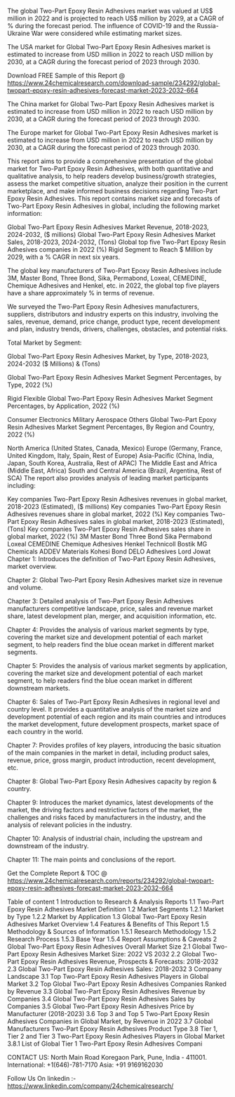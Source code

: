 The global Two-Part Epoxy Resin Adhesives market was valued at US$ million in 2022 and is projected to reach US$ million by 2029, at a CAGR of % during the forecast period. The influence of COVID-19 and the Russia-Ukraine War were considered while estimating market sizes.

The USA market for Global Two-Part Epoxy Resin Adhesives market is estimated to increase from USD million in 2022 to reach USD million by 2030, at a CAGR during the forecast period of 2023 through 2030.

Download FREE Sample of this Report @ https://www.24chemicalresearch.com/download-sample/234292/global-twopart-epoxy-resin-adhesives-forecast-market-2023-2032-664

The China market for Global Two-Part Epoxy Resin Adhesives market is estimated to increase from USD million in 2022 to reach USD million by 2030, at a CAGR during the forecast period of 2023 through 2030.

The Europe market for Global Two-Part Epoxy Resin Adhesives market is estimated to increase from USD million in 2022 to reach USD million by 2030, at a CAGR during the forecast period of 2023 through 2030.

This report aims to provide a comprehensive presentation of the global market for Two-Part Epoxy Resin Adhesives, with both quantitative and qualitative analysis, to help readers develop business/growth strategies, assess the market competitive situation, analyze their position in the current marketplace, and make informed business decisions regarding Two-Part Epoxy Resin Adhesives. This report contains market size and forecasts of Two-Part Epoxy Resin Adhesives in global, including the following market information:

Global Two-Part Epoxy Resin Adhesives Market Revenue, 2018-2023, 2024-2032, ($ millions)
Global Two-Part Epoxy Resin Adhesives Market Sales, 2018-2023, 2024-2032, (Tons)
Global top five Two-Part Epoxy Resin Adhesives companies in 2022 (%)
Rigid Segment to Reach $ Million by 2029, with a % CAGR in next six years.

The global key manufacturers of Two-Part Epoxy Resin Adhesives include 3M, Master Bond, Three Bond, Sika, Permabond, Loxeal, CEMEDINE, Chemique Adhesives and Henkel, etc. in 2022, the global top five players have a share approximately % in terms of revenue.

We surveyed the Two-Part Epoxy Resin Adhesives manufacturers, suppliers, distributors and industry experts on this industry, involving the sales, revenue, demand, price change, product type, recent development and plan, industry trends, drivers, challenges, obstacles, and potential risks.

Total Market by Segment:

Global Two-Part Epoxy Resin Adhesives Market, by Type, 2018-2023, 2024-2032 ($ Millions) & (Tons)

Global Two-Part Epoxy Resin Adhesives Market Segment Percentages, by Type, 2022 (%)

Rigid
Flexible
Global Two-Part Epoxy Resin Adhesives Market Segment Percentages, by Application, 2022 (%)

Consumer Electronics
Military
Aerospace
Others
Global Two-Part Epoxy Resin Adhesives Market Segment Percentages, By Region and Country, 2022 (%)

North America (United States, Canada, Mexico)
Europe (Germany, France, United Kingdom, Italy, Spain, Rest of Europe)
Asia-Pacific (China, India, Japan, South Korea, Australia, Rest of APAC)
The Middle East and Africa (Middle East, Africa)
South and Central America (Brazil, Argentina, Rest of SCA)
The report also provides analysis of leading market participants including:

Key companies Two-Part Epoxy Resin Adhesives revenues in global market, 2018-2023 (Estimated), ($ millions)
Key companies Two-Part Epoxy Resin Adhesives revenues share in global market, 2022 (%)
Key companies Two-Part Epoxy Resin Adhesives sales in global market, 2018-2023 (Estimated), (Tons)
Key companies Two-Part Epoxy Resin Adhesives sales share in global market, 2022 (%)
3M
Master Bond
Three Bond
Sika
Permabond
Loxeal
CEMEDINE
Chemique Adhesives
Henkel
Technicoll
Bostik
MG Chemicals
ADDEV Materials
Kohesi Bond
DELO Adhesives
Lord
Jowat
Chapter 1: Introduces the definition of Two-Part Epoxy Resin Adhesives, market overview.

Chapter 2: Global Two-Part Epoxy Resin Adhesives market size in revenue and volume.

Chapter 3: Detailed analysis of Two-Part Epoxy Resin Adhesives manufacturers competitive landscape, price, sales and revenue market share, latest development plan, merger, and acquisition information, etc.

Chapter 4: Provides the analysis of various market segments by type, covering the market size and development potential of each market segment, to help readers find the blue ocean market in different market segments.

Chapter 5: Provides the analysis of various market segments by application, covering the market size and development potential of each market segment, to help readers find the blue ocean market in different downstream markets.

Chapter 6: Sales of Two-Part Epoxy Resin Adhesives in regional level and country level. It provides a quantitative analysis of the market size and development potential of each region and its main countries and introduces the market development, future development prospects, market space of each country in the world.

Chapter 7: Provides profiles of key players, introducing the basic situation of the main companies in the market in detail, including product sales, revenue, price, gross margin, product introduction, recent development, etc.

Chapter 8: Global Two-Part Epoxy Resin Adhesives capacity by region & country.

Chapter 9: Introduces the market dynamics, latest developments of the market, the driving factors and restrictive factors of the market, the challenges and risks faced by manufacturers in the industry, and the analysis of relevant policies in the industry.

Chapter 10: Analysis of industrial chain, including the upstream and downstream of the industry.

Chapter 11: The main points and conclusions of the report.

Get the Complete Report & TOC @ https://www.24chemicalresearch.com/reports/234292/global-twopart-epoxy-resin-adhesives-forecast-market-2023-2032-664

Table of content
1 Introduction to Research & Analysis Reports
1.1 Two-Part Epoxy Resin Adhesives Market Definition
1.2 Market Segments
1.2.1 Market by Type
1.2.2 Market by Application
1.3 Global Two-Part Epoxy Resin Adhesives Market Overview
1.4 Features & Benefits of This Report
1.5 Methodology & Sources of Information
1.5.1 Research Methodology
1.5.2 Research Process
1.5.3 Base Year
1.5.4 Report Assumptions & Caveats
2 Global Two-Part Epoxy Resin Adhesives Overall Market Size
2.1 Global Two-Part Epoxy Resin Adhesives Market Size: 2022 VS 2032
2.2 Global Two-Part Epoxy Resin Adhesives Revenue, Prospects & Forecasts: 2018-2032
2.3 Global Two-Part Epoxy Resin Adhesives Sales: 2018-2032
3 Company Landscape
3.1 Top Two-Part Epoxy Resin Adhesives Players in Global Market
3.2 Top Global Two-Part Epoxy Resin Adhesives Companies Ranked by Revenue
3.3 Global Two-Part Epoxy Resin Adhesives Revenue by Companies
3.4 Global Two-Part Epoxy Resin Adhesives Sales by Companies
3.5 Global Two-Part Epoxy Resin Adhesives Price by Manufacturer (2018-2023)
3.6 Top 3 and Top 5 Two-Part Epoxy Resin Adhesives Companies in Global Market, by Revenue in 2022
3.7 Global Manufacturers Two-Part Epoxy Resin Adhesives Product Type
3.8 Tier 1, Tier 2 and Tier 3 Two-Part Epoxy Resin Adhesives Players in Global Market
3.8.1 List of Global Tier 1 Two-Part Epoxy Resin Adhesives Compani

CONTACT US:
North Main Road Koregaon Park, Pune, India - 411001.
International: +1(646)-781-7170
Asia: +91 9169162030

Follow Us On linkedin :- https://www.linkedin.com/company/24chemicalresearch/
